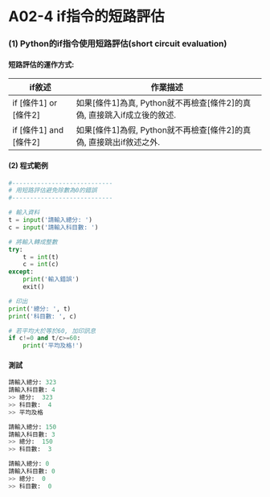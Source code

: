 # A02-4 if指令的短路評估


### (1) Python的if指令使用短路評估(short circuit evaluation)

#### 短路評估的運作方式:

| if敘述 | 作業描述 |
|--------|----------|
| if [條件1] or [條件2] | 如果[條件1]為真, Python就不再檢查[條件2]的真偽, 直接跳入if成立後的敘述. |
| if [條件1] and [條件2] | 如果[條件1]為假, Python就不再檢查[條件2]的真偽, 直接跳出if敘述之外. | 

#### (2) 程式範例
``` python
#----------------------------
# 用短路評估避免除數為0的錯誤
#----------------------------

# 輸入資料
t = input('請輸入總分: ')
c = input('請輸入科目數: ')

# 將輸入轉成整數
try:
    t = int(t)
    c = int(c)
except:
    print('輸入錯誤')
    exit()

# 印出
print('總分: ', t)
print('科目數: ', c)

# 若平均大於等於60, 加印訊息
if c!=0 and t/c>=60:
    print('平均及格!')
```

#### 測試
``` python
請輸入總分: 323
請輸入科目數: 4
>> 總分:  323
>> 科目數:  4
>> 平均及格

請輸入總分: 150
請輸入科目數: 3
>> 總分:  150
>> 科目數:  3

請輸入總分: 0
請輸入科目數: 0
>> 總分:  0
>> 科目數:  0
```
